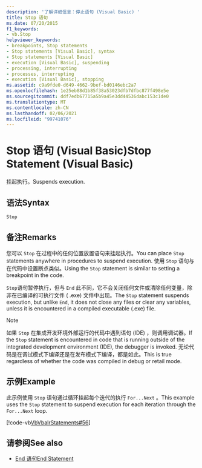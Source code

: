 ```yaml
---
description: '了解详细信息：停止语句 (Visual Basic) '
title: Stop 语句
ms.date: 07/20/2015
f1_keywords:
- vb.Stop
helpviewer_keywords:
- breakpoints, Stop statements
- Stop statements [Visual Basic], syntax
- Stop statements [Visual Basic]
- execution [Visual Basic], suspending
- processing, interrupting
- processes, interrupting
- execution [Visual Basic], stopping
ms.assetid: c9a9fde0-d649-4662-9bef-bd0146ebc2a7
ms.openlocfilehash: 1e25eb88d1b85f38a53023dfb7dfbc877f498e5e
ms.sourcegitcommit: ddf7edb67715a5b9a45e3dd44536dabc153c1de0
ms.translationtype: MT
ms.contentlocale: zh-CN
ms.lasthandoff: 02/06/2021
ms.locfileid: "99741076"
---
```

# <a name="stop-statement-visual-basic"></a><span data-ttu-id="3b53a-103">Stop 语句 (Visual Basic)</span><span class="sxs-lookup"><span data-stu-id="3b53a-103">Stop Statement (Visual Basic)</span></span>

<span data-ttu-id="3b53a-104">挂起执行。</span><span class="sxs-lookup"><span data-stu-id="3b53a-104">Suspends execution.</span></span>  
  
## <a name="syntax"></a><span data-ttu-id="3b53a-105">语法</span><span class="sxs-lookup"><span data-stu-id="3b53a-105">Syntax</span></span>  
  
```vb  
Stop  
```  
  
## <a name="remarks"></a><span data-ttu-id="3b53a-106">备注</span><span class="sxs-lookup"><span data-stu-id="3b53a-106">Remarks</span></span>  

 <span data-ttu-id="3b53a-107">您可以 `Stop` 在过程中的任何位置放置语句来挂起执行。</span><span class="sxs-lookup"><span data-stu-id="3b53a-107">You can place `Stop` statements anywhere in procedures to suspend execution.</span></span> <span data-ttu-id="3b53a-108">使用 `Stop` 语句与在代码中设置断点类似。</span><span class="sxs-lookup"><span data-stu-id="3b53a-108">Using the `Stop` statement is similar to setting a breakpoint in the code.</span></span>  
  
 <span data-ttu-id="3b53a-109">`Stop`语句暂停执行，但与 `End` 此不同，它不会关闭任何文件或清除任何变量，除非在已编译的可执行文件 ( .exe) 文件中出现。</span><span class="sxs-lookup"><span data-stu-id="3b53a-109">The `Stop` statement suspends execution, but unlike `End`, it does not close any files or clear any variables, unless it is encountered in a compiled executable (.exe) file.</span></span>  
  
> [!NOTE]
> <span data-ttu-id="3b53a-110">如果 `Stop` 在集成开发环境外部运行的代码中遇到语句 (IDE) ，则调用调试器。</span><span class="sxs-lookup"><span data-stu-id="3b53a-110">If the `Stop` statement is encountered in code that is running outside of the integrated development environment (IDE), the debugger is invoked.</span></span> <span data-ttu-id="3b53a-111">无论代码是在调试模式下编译还是在发布模式下编译，都是如此。</span><span class="sxs-lookup"><span data-stu-id="3b53a-111">This is true regardless of whether the code was compiled in debug or retail mode.</span></span>  
  
## <a name="example"></a><span data-ttu-id="3b53a-112">示例</span><span class="sxs-lookup"><span data-stu-id="3b53a-112">Example</span></span>  

 <span data-ttu-id="3b53a-113">此示例使用 `Stop` 语句通过循环挂起每个迭代的执行 `For...Next` 。</span><span class="sxs-lookup"><span data-stu-id="3b53a-113">This example uses the `Stop` statement to suspend execution for each iteration through the `For...Next` loop.</span></span>  
  
 [!code-vb[VbVbalrStatements#56](~/samples/snippets/visualbasic/VS_Snippets_VBCSharp/VbVbalrStatements/VB/Class1.vb#56)]  
  
## <a name="see-also"></a><span data-ttu-id="3b53a-114">请参阅</span><span class="sxs-lookup"><span data-stu-id="3b53a-114">See also</span></span>

- [<span data-ttu-id="3b53a-115">End 语句</span><span class="sxs-lookup"><span data-stu-id="3b53a-115">End Statement</span></span>](end-statement.md)
